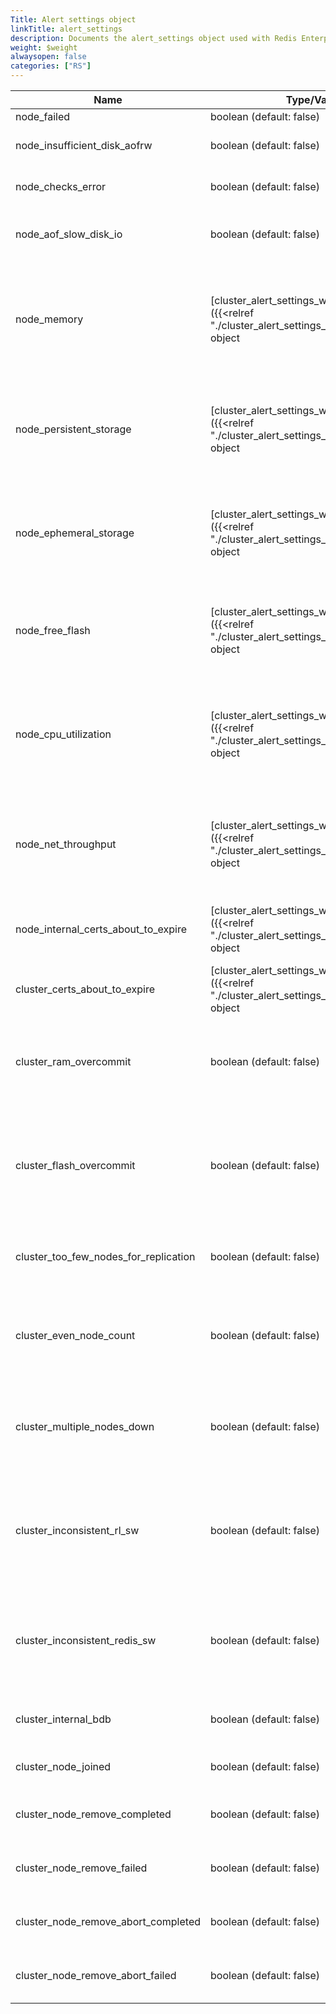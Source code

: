 ```yaml
---
Title: Alert settings object
linkTitle: alert_settings
description: Documents the alert_settings object used with Redis Enterprise Software REST API calls.
weight: $weight
alwaysopen: false
categories: ["RS"]
---
```


| Name | Type/Value | Description |
|------|------------|-------------|
| node_failed                  | boolean (default:&nbsp;false) | Node failed |
| node_insufficient_disk_aofrw | boolean (default:&nbsp;false) | Insufficient AOF disk space |
| node_checks_error            | boolean (default:&nbsp;false) | Some node checks have failed |
| node_aof_slow_disk_io        | boolean (default:&nbsp;false) | AOF reaching disk I/O limits
| node_memory                  | [cluster_alert_settings_with_threshold]({{<relref "./cluster_alert_settings_with_threshold">}}) object | Node memory has reached  the threshold value (% of the memory limit) |
| node_persistent_storage      | [cluster_alert_settings_with_threshold]({{<relref "./cluster_alert_settings_with_threshold">}}) object | Node persistent storage has reached the threshold value (% of the storage limit) |
| node_ephemeral_storage       | [cluster_alert_settings_with_threshold]({{<relref "./cluster_alert_settings_with_threshold">}}) object | Node ephemeral storage has reached the threshold value (% of the storage limit) |
| node_free_flash              | [cluster_alert_settings_with_threshold]({{<relref "./cluster_alert_settings_with_threshold">}}) object | Node flash storage has reached the threshold value (% of the storage limit) |
| node_cpu_utilization         | [cluster_alert_settings_with_threshold]({{<relref "./cluster_alert_settings_with_threshold">}}) object | Node cpu utilization has reached the threshold value (% of the utilization limit) |
| node_net_throughput          | [cluster_alert_settings_with_threshold]({{<relref "./cluster_alert_settings_with_threshold">}}) object | Node network throughput has reached the threshold value (bytes / s) |
| node_internal_certs_about_to_expire | [cluster_alert_settings_with_threshold]({{<relref "./cluster_alert_settings_with_threshold">}}) object| Internal certificate on node will expire in x days |
| cluster_certs_about_to_expire | [cluster_alert_settings_with_threshold]({{<relref "./cluster_alert_settings_with_threshold">}}) object | Cluster certificate will expire in x days |
| cluster_ram_overcommit       | boolean (default:&nbsp;false) | RAM committed to databases is larger than cluster total RAM |
| cluster_flash_overcommit     | boolean (default:&nbsp;false) | Flash memory committed to databases is larger than cluster total flash memory |
| cluster_too_few_nodes_for_replication | boolean (default:&nbsp;false) | Replication requires at least 2 nodes in the cluster |
| cluster_even_node_count      | boolean (default:&nbsp;false) | True high availability requires an odd number of nodes in the cluster |
| cluster_multiple_nodes_down  | boolean (default:&nbsp;false) | Multiple cluster nodes are down (this might cause data loss) |
| cluster_inconsistent_rl_sw   | boolean (default:&nbsp;false) | Some nodes in the cluster are running different versions of Redis Enterprise software |
| cluster_inconsistent_redis_sw | boolean (default:&nbsp;false) | Some shards in the cluster are running different versions of Redis software |
| cluster_internal_bdb         | boolean (default:&nbsp;false) | Issues with internal cluster databases |
| cluster_node_joined          | boolean (default:&nbsp;false) | New node joined the cluster |
| cluster_node_remove_completed | boolean (default:&nbsp;false) | Node removed from the cluster |
| cluster_node_remove_failed   | boolean (default:&nbsp;false) | Failed to remove a node from the cluster |
| cluster_node_remove_abort_completed | boolean (default:&nbsp;false) | Abort node remove operation completed |
| cluster_node_remove_abort_failed | boolean (default:&nbsp;false) | Abort node remove operation failed |

